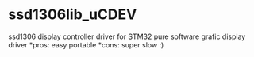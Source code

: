 # ssd1306lib_uCDEV
ssd1306 display controller driver for STM32
pure software grafic display driver
*pros: easy portable
*cons: super slow :)